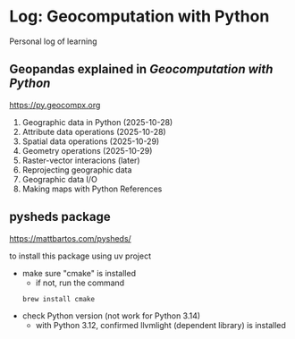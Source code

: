 # Log: Geocomputation with Python

Personal log of learning

## Geopandas explained in _Geocomputation with Python_ 
https://py.geocompx.org

1. Geographic data in Python (2025-10-28)
2. Attribute data operations (2025-10-28)
3. Spatial data operations (2025-10-29)
4. Geometry operations (2025-10-29)
5. Raster-vector interacions (later)
6. Reprojecting geographic data
7. Geographic data I/O
8. Making maps with Python References

## pysheds package
https://mattbartos.com/pysheds/

to install this package using uv project
- make sure "cmake" is installed
    - if not, run the command
    ```bash 
    brew install cmake
    ```
- check Python version (not work for Python 3.14)
    - with Python 3.12, confirmed llvmlight (dependent library) is installed